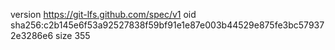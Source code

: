 version https://git-lfs.github.com/spec/v1
oid sha256:c2b145e6f53a92527838f59bf91e1e87e003b44529e875fe3bc579372e3286e6
size 355
